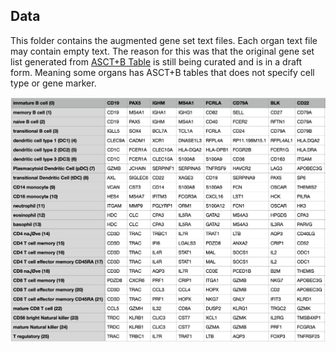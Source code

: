 ## Data
This folder contains the augmented gene set text files. Each organ text file may contain empty text. The reason for this was that the original gene set list generated from [ASCT+B Table](https://hubmapconsortium.github.io/ccf-asct-reporter/) is still being curated and is in a draft form. Meaning some organs has ASCT+B tables that does not specify cell type or gene marker.  

![cover](Image/Augment_Image.png)
